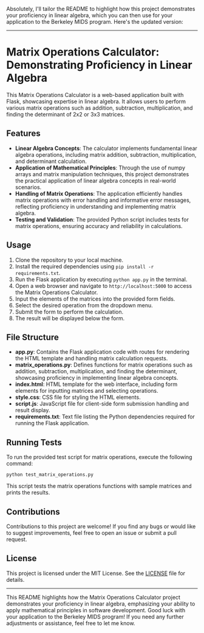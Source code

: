 Absolutely, I'll tailor the README to highlight how this project demonstrates your proficiency in linear algebra, which you can then use for your application to the Berkeley MIDS program. Here's the updated version:

---

# Matrix Operations Calculator: Demonstrating Proficiency in Linear Algebra

This Matrix Operations Calculator is a web-based application built with Flask, showcasing expertise in linear algebra. It allows users to perform various matrix operations such as addition, subtraction, multiplication, and finding the determinant of 2x2 or 3x3 matrices.

## Features

- **Linear Algebra Concepts**: The calculator implements fundamental linear algebra operations, including matrix addition, subtraction, multiplication, and determinant calculation.
- **Application of Mathematical Principles**: Through the use of numpy arrays and matrix manipulation techniques, this project demonstrates the practical application of linear algebra concepts in real-world scenarios.
- **Handling of Matrix Operations**: The application efficiently handles matrix operations with error handling and informative error messages, reflecting proficiency in understanding and implementing matrix algebra.
- **Testing and Validation**: The provided Python script includes tests for matrix operations, ensuring accuracy and reliability in calculations.

## Usage

1. Clone the repository to your local machine.
2. Install the required dependencies using `pip install -r requirements.txt`.
3. Run the Flask application by executing `python app.py` in the terminal.
4. Open a web browser and navigate to `http://localhost:5000` to access the Matrix Operations Calculator.
5. Input the elements of the matrices into the provided form fields.
6. Select the desired operation from the dropdown menu.
7. Submit the form to perform the calculation.
8. The result will be displayed below the form.

## File Structure

- **app.py**: Contains the Flask application code with routes for rendering the HTML template and handling matrix calculation requests.
- **matrix_operations.py**: Defines functions for matrix operations such as addition, subtraction, multiplication, and finding the determinant, showcasing proficiency in implementing linear algebra concepts.
- **index.html**: HTML template for the web interface, including form elements for inputting matrices and selecting operations.
- **style.css**: CSS file for styling the HTML elements.
- **script.js**: JavaScript file for client-side form submission handling and result display.
- **requirements.txt**: Text file listing the Python dependencies required for running the Flask application.

## Running Tests

To run the provided test script for matrix operations, execute the following command:

```
python test_matrix_operations.py
```

This script tests the matrix operations functions with sample matrices and prints the results.

## Contributions

Contributions to this project are welcome! If you find any bugs or would like to suggest improvements, feel free to open an issue or submit a pull request.

## License

This project is licensed under the MIT License. See the [LICENSE](LICENSE) file for details.

---

This README highlights how the Matrix Operations Calculator project demonstrates your proficiency in linear algebra, emphasizing your ability to apply mathematical principles in software development. Good luck with your application to the Berkeley MIDS program! If you need any further adjustments or assistance, feel free to let me know.
